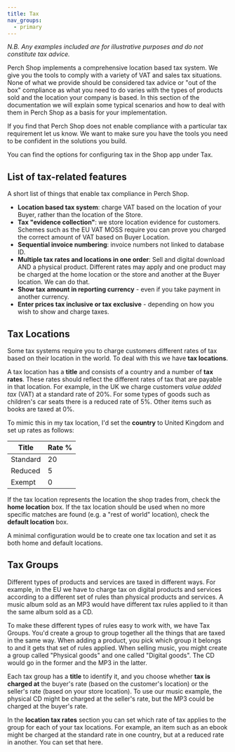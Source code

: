 ```yaml
---
title: Tax
nav_groups:
  - primary
---
```


_N.B. Any examples included are for illustrative purposes and do not constitute tax advice._

Perch Shop implements a comprehensive location based tax system. We give you the tools to comply with a variety of VAT and sales tax situations. None of what we provide should be considered tax advice or "out of the box" compliance as what you need to do varies with the types of products sold and the location your company is based. In this section of the documentation we will explain some typical scenarios and how to deal with them in Perch Shop as a basis for your implementation.

If you find that Perch Shop does not enable compliance with a particular tax requirement let us know. We want to make sure you have the tools you need to be confident in the solutions you build.

You can find the options for configuring tax in the Shop app under Tax.

## List of tax-related features

A short list of things that enable tax compliance in Perch Shop.

- **Location based tax system**: charge VAT based on the location of your Buyer, rather than the location of the Store.
- **Tax "evidence collection"**: we store location evidence for customers. Schemes such as the EU VAT MOSS require you can prove you charged the correct amount of VAT based on Buyer Location.
- **Sequential invoice numbering**: invoice numbers not linked to database ID.
- **Multiple tax rates and locations in one order**: Sell and digital download AND a physical product. Different rates may apply and one product may be charged at the home location or the store and another at the Buyer location. We can do that.
- **Show tax amount in reporting currency** - even if you take payment in another currency.
- **Enter prices tax inclusive or tax exclusive** - depending on how you wish to show and charge taxes.

## Tax Locations

Some tax systems require you to charge customers different rates of tax based on their location in the world. To deal with this we have **tax locations**.

A tax location has a **title** and consists of a country and a number of **tax rates**. These rates should reflect the different rates of tax that are payable in that location. For example, in the UK we charge customers _value added tax_ (VAT) at a standard rate of 20%. For some types of goods such as children's car seats there is a reduced rate of 5%. Other items such as books are taxed at 0%.

To mimic this in my tax location, I'd set the **country** to United Kingdom and set up rates as follows:

|Title|Rate %|
|--|--|
|Standard|20|
|Reduced|5|
|Exempt|0|


If the tax location represents the location the shop trades from, check the **home location** box. If the tax location should be used when no more specific matches are found (e.g. a "rest of world" location), check the **default location** box.

A minimal configuration would be to create one tax location and set it as both home and default locations.


## Tax Groups

Different types of products and services are taxed in different ways. For example, in the EU we have to charge tax on digital products and services according to a different set of rules than physical products and services. A music album sold as an MP3 would have different tax rules applied to it than the same album sold as a CD.

To make these different types of rules easy to work with, we have Tax Groups. You'd create a group to group together all the things that are taxed in the same way. When adding a product, you pick which group it belongs to and it gets that set of rules applied. When selling music, you might create a group called "Physical goods" and one called "Digital goods". The CD would go in the former and the MP3 in the latter.

Each tax group has a **title** to identify it, and you choose whether **tax is charged at** the buyer's rate (based on the customer's location) or the seller's rate (based on your store location). To use our music example, the physical CD might be charged at the seller's rate, but the MP3 could be charged at the buyer's rate.

In the **location tax rates** section you can set which rate of tax applies to the group for each of your tax locations. For example, an item such as an ebook might be charged at the standard rate in one country, but at a reduced rate in another. You can set that here.
